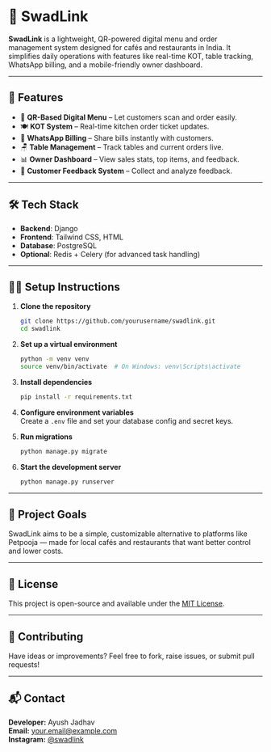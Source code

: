 # 🧾 SwadLink

**SwadLink** is a lightweight, QR-powered digital menu and order management system designed for cafés and restaurants in India. It simplifies daily operations with features like real-time KOT, table tracking, WhatsApp billing, and a mobile-friendly owner dashboard.

---

## 🚀 Features

- 📱 **QR-Based Digital Menu** – Let customers scan and order easily.
- 🍽️ **KOT System** – Real-time kitchen order ticket updates.
- 🧾 **WhatsApp Billing** – Share bills instantly with customers.
- 🪑 **Table Management** – Track tables and current orders live.
- 📊 **Owner Dashboard** – View sales stats, top items, and feedback.
- 💬 **Customer Feedback System** – Collect and analyze feedback.

---

## 🛠 Tech Stack

- **Backend**: Django  
- **Frontend**: Tailwind CSS, HTML  
- **Database**: PostgreSQL  
- **Optional**: Redis + Celery (for advanced task handling)

---

## 🧑‍💻 Setup Instructions

1. **Clone the repository**  
   ```bash
   git clone https://github.com/yourusername/swadlink.git
   cd swadlink
   ```

2. **Set up a virtual environment**  
   ```bash
   python -m venv venv
   source venv/bin/activate  # On Windows: venv\Scripts\activate
   ```

3. **Install dependencies**  
   ```bash
   pip install -r requirements.txt
   ```

4. **Configure environment variables**  
   Create a `.env` file and set your database config and secret keys.

5. **Run migrations**  
   ```bash
   python manage.py migrate
   ```

6. **Start the development server**  
   ```bash
   python manage.py runserver
   ```

---

## 📌 Project Goals

SwadLink aims to be a simple, customizable alternative to platforms like Petpooja — made for local cafés and restaurants that want better control and lower costs.

---

## 📄 License

This project is open-source and available under the [MIT License](LICENSE).

---

## 🙌 Contributing

Have ideas or improvements? Feel free to fork, raise issues, or submit pull requests!

---

## 📬 Contact

**Developer:** Ayush Jadhav  
**Email:** your.email@example.com  
**Instagram:** [@swadlink](https://instagram.com/swadlink)
